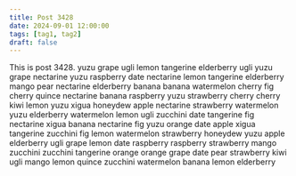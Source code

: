 ```yaml
---
title: Post 3428
date: 2024-09-01 12:00:00
tags: [tag1, tag2]
draft: false
---
```

This is post 3428.
yuzu
grape
ugli
lemon
tangerine
elderberry
ugli
yuzu
grape
nectarine
yuzu
raspberry
date
nectarine
lemon
tangerine
elderberry
mango
pear
nectarine
elderberry
banana
banana
watermelon
cherry
fig
cherry
quince
nectarine
banana
raspberry
yuzu
strawberry
cherry
cherry
kiwi
lemon
yuzu
xigua
honeydew
apple
nectarine
strawberry
watermelon
yuzu
elderberry
watermelon
lemon
ugli
zucchini
date
tangerine
fig
nectarine
xigua
banana
nectarine
fig
yuzu
orange
date
apple
xigua
tangerine
zucchini
fig
lemon
watermelon
strawberry
honeydew
yuzu
apple
elderberry
ugli
grape
lemon
date
raspberry
raspberry
strawberry
mango
zucchini
zucchini
tangerine
orange
orange
grape
date
pear
strawberry
kiwi
ugli
mango
lemon
quince
zucchini
watermelon
banana
lemon
elderberry
